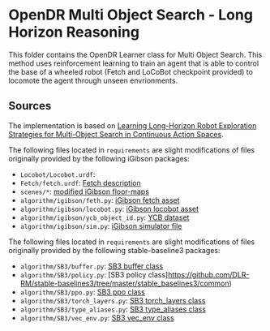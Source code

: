 # OpenDR Multi Object Search - Long Horizon Reasoning

This folder contains the OpenDR Learner class for Multi Object Search. This method uses reinforcement learning to train an agent that is able to control the base of a wheeled robot (Fetch and LoCoBot checkpoint provided) to locomote the agent through unseen envrionments.

## Sources

The implementation is based on [Learning Long-Horizon Robot Exploration Strategies for Multi-Object Search in Continuous Action Spaces](https://opendr.eu/wp-content/uploads/2022/07/Learning-Long-Horizon-Robot-Exploration-Strategies-for-Multi-Object-Search-in-Continuous-Action-Spaces.pdf).


The following files located in `requirements` are slight modifications of files originally provided by the following iGibson packages:
- `Locobot/Locobot.urdf`:
- `Fetch/fetch.urdf`: [Fetch description](https://fetchrobotics.com/fetch-mobile-manipulator/)
- `scenes/*`: [modified iGibson floor-maps](https://stanfordvl.github.io/iGibson/scenes.html?highlight=floor%20map)
- `algorithm/igibson/feth.py`: [iGibson fetch asset](https://stanfordvl.github.io/iGibson/assets.html?highlight=fetch)
- `algorithm/igibson/locobot.py`: [iGibson locobot asset](https://stanfordvl.github.io/iGibson/assets.html?highlight=locobot)
- `algorithm/igibson/ycb_object_id.py`: [YCB dataset](https://stanfordvl.github.io/iGibson/assets.html?highlight=ycb)
- `algorithm/igibson/sim.py`: [iGibson simulator file](https://github.com/StanfordVL/iGibson/blob/master/igibson/simulator.py)


The following files located in `requirements` are slight modifications of files originally provided by the following stable-baseline3 packages:
- `algorithm/SB3/buffer.py`: [SB3 buffer class](https://github.com/DLR-RM/stable-baselines3/tree/master/stable_baselines3/common)
- `algorithm/SB3/policy.py`: [SB3 policy class]https://github.com/DLR-RM/stable-baselines3/tree/master/stable_baselines3/common)
- `algorithm/SB3/ppo.py`: [SB3 ppo class](https://github.com/DLR-RM/stable-baselines3/tree/master/stable_baselines3/common)
- `algorithm/SB3/torch_layers.py`: [SB3 torch_layers class](https://github.com/DLR-RM/stable-baselines3/tree/master/stable_baselines3/common)
- `algorithm/SB3/type_aliases.py`: [SB3 type_aliases class](https://github.com/DLR-RM/stable-baselines3/tree/master/stable_baselines3/common)
- `algorithm/SB3/vec_env.py`: [SB3 vec_env class](https://github.com/DLR-RM/stable-baselines3/tree/master/stable_baselines3/common)
